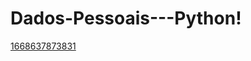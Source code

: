 # Dados-Pessoais---Python!

[1668637873831](https://user-images.githubusercontent.com/116840791/210656899-fdaa2e97-2226-4143-84cf-fd95b2c4945a.jpg)
